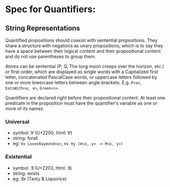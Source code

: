 # Spec for Quantifiers:

## String Representations

Quantified propositions should coexist with sentential propositions.
They share a structure with negations as unary propositions, which is 
to say they have a space between their logical content and their 
propositional content and do not use parentheses to group them.

Atoms can be sentential (P, Q, The long moon creeps over the horizon, 
etc.) or first-order, which are displayed as single words with a 
Capitalized first letter, concatenated PascalCase words, or uppercase 
letters followed by one or more lowercase letters between angle 
brackets. E.g.  `P<a>`, `EatsWith<a, e>`, `Green<s>`.

Quantifiers are declared right before their propositional content.
At least one predicate in the proposition must have the quantifier's
variable as one or more of its names.

### Universal
- symbol: ∀ (U+2200, html: &forall;)
- string: forall
- eg: `∀x LovesRaymond<x>`, `∀x ∀y (H<x, y> -> M<x, y>)`

### Existential
- symbol: ∃ (U+2203, html: &exist;)
- string: exists
- eg: ∃x (Tasty<x> & Liquorice<x>)

